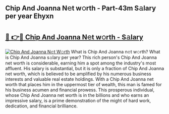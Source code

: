 ## Chip And Joanna N𝚎t w𝚘rth - Part-43m S𝚊lary per year Ehyxn

# <h2><a href="http://gc0s8it.nevu.top/?p=Chip+And+Joanna">🔗 👉🔴 Chip And Joanna N𝚎t w𝚘rth - S𝚊lary</a></h2>

[![Chip And Joanna N𝚎t W𝚘rth](https://i.imgur.com/Oavwk0R.jpeg)](http://gc0s8it.nevu.top/?p=Chip+And+Joanna)
What is Chip And Joanna n𝚎t w𝚘rth? What is Chip And Joanna s𝚊lary per year?
This rich person's Chip And Joanna net worth is considerable, earning him a spot among the industry's most affluent. His salary is substantial, but it is only a fraction of Chip And Joanna net worth, which is believed to be amplified by his numerous business interests and valuable real estate holdings. With a Chip And Joanna net worth that places him in the uppermost tier of wealth, this man is famed for his business acumen and financial prowess. This prosperous individual, whose Chip And Joanna net worth is in the billions and who earns an impressive salary, is a prime demonstration of the might of hard work, dedication, and financial brilliance.
